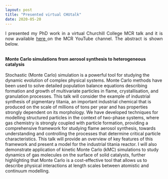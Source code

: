 ```yaml
---
layout: post
title: "Presented virtual CHUtalk"
date: 2020-05-20
---
```


<p align="justify">
 I presented my PhD work in a virtual Churchill College MCR talk and it is now available  
 <a href="https://www.youtube.com/watch?v=sjOI20LPF5U">
  here 
 </a>
 on the MCR YouTube channel. The abstract is shown below. 

<br/>
<br/>
  
<strong>Monte Carlo simulations from aerosol synthesis to heterogeneous
catalysis</strong>
  <br/>
  <br/>
Stochastic (Monte Carlo) simulation is a powerful tool for studying
the dynamic evolution of complex physical systems. Monte Carlo
methods have been used to solve detailed population balance
equations describing formation and growth of multivariate particles
in flame, crystallisation, and granulation processes. This talk will
consider the example of industrial synthesis of pigmentary titania,
an important industrial chemical that is produced on the scale of
millions of tons per year and has properties strongly dependent on
its morphology. We have developed techniques for modelling
structured particles in the context of two-phase systems, where gas
chemistry is strongly coupled with particle formation, providing a
comprehensive framework for studying flame aerosol synthesis,
towards understanding and controlling the processes that determine
critical particle characteristics. This talk will provide an
overview of key features of this framework and present a model for
the industrial titania reactor. I will also demonstrate application
of kinetic Monte Carlo (kMC) simulations to study dynamics of gas
molecules on the surface of solid catalysts, further highlighting
that Monte Carlo is a cost-effective tool that allows us to describe
physical interactions at length scales between atomistic and
continuum modelling.

</p>
